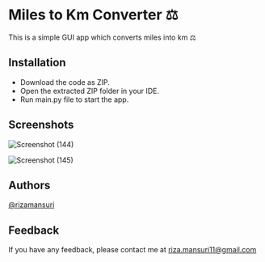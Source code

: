 
# Miles to Km Converter ⚖️

This is a simple GUI app which converts miles into km ⚖


## Installation

- Download the code as ZIP.
- Open the extracted ZIP folder in your IDE.
- Run main.py file to start the app.

## Screenshots

![Screenshot (144)](https://github.com/rizamansuri/Day_27_Miles_To_Km_Converter_App/assets/37615383/0074a5e8-9d00-4149-87b9-8688837278ae)

![Screenshot (145)](https://github.com/rizamansuri/Day_27_Miles_To_Km_Converter_App/assets/37615383/7ffa0e5b-2b97-4f7f-b355-4bbbb619488d)



## Authors

[@rizamansuri](https://www.github.com/rizamansuri)

## Feedback

If you have any feedback, please contact me at riza.mansuri11@gmail.com
